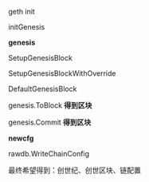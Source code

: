 geth init

initGenesis

**genesis**

SetupGenesisBlock

SetupGenesisBlockWithOverride

DefaultGenesisBlock

genesis.ToBlock **得到区块**

genesis.Commit **得到区块**

**newcfg**

rawdb.WriteChainConfig

最终希望得到：创世纪、创世区块、链配置

